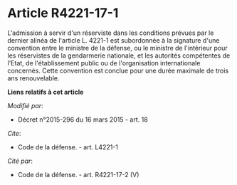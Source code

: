# Article R4221-17-1

L'admission à servir d'un réserviste dans les conditions prévues par le dernier alinéa de l'article L. 4221-1 est subordonnée
à la signature d'une convention entre le ministre de la défense, ou le ministre de l'intérieur pour les réservistes de la
gendarmerie nationale, et les autorités compétentes de l'Etat, de l'établissement public ou de l'organisation internationale
concernés. Cette convention est conclue pour une durée maximale de trois ans renouvelable.

**Liens relatifs à cet article**

_Modifié par_:

  - Décret n°2015-296 du 16 mars 2015 - art. 18

_Cite_:

  - Code de la défense. - art. L4221-1

_Cité par_:

  - Code de la défense. - art. R4221-17-2 (V)
